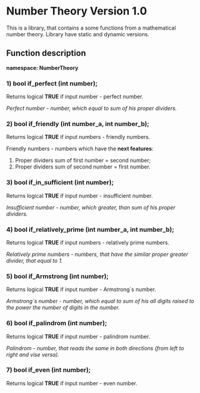 # Number Theory Version 1.0
                                            
This is a library, that contains a some functions from a mathematical number theory. Library have static and dynamic versions.    
                                             
## Function description

**namespace: NumberTheory**

### 1) bool if_perfect (int number);

Returns logical **TRUE** if input number - perfect number.

*Perfect number - number, which equal to sum of his proper dividers.*


### 2) bool if_friendly (int number_a, int number_b);

Returns logical **TRUE** if input numbers - friendly numbers.

Friendly numbers - numbers which have the **next features**:
1.  Proper dividers sum of first number = second number;
2.  Proper dividers sum of second number = first number.


### 3) bool if_in_sufficient (int number);

Returns logical **TRUE** if input number - insufficient number.

*Insufficient number - number, which greater, than sum of his proper dividers.*


### 4) bool if_relatively_prime (int number_a, int number_b);

Returns logical **TRUE** if input numbers - relatively prime numbers.

*Relatively prime numbers - numbers, that have the similar proper greater divider, that equal to 1.*


### 5) bool if_Armstrong (int number);

Returns logical **TRUE** if input number - Armstrong`s number.

*Armstrong`s number - number, which equal to sum of his all digits raised to the power the number of digits in the number.*


### 6) bool if_palindrom (int number);

Returns logical **TRUE** if input number - palindrom number.

*Palindrom - number, that reads the same in both directions (from left to right and vise versa).*

### 7) bool if_even (int number);

Returns logical **TRUE** if input number - even number.
